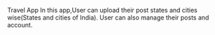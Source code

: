 Travel App
In this app,User can upload their post states and cities wise(States and cities of India). User can also manage their posts and account.
